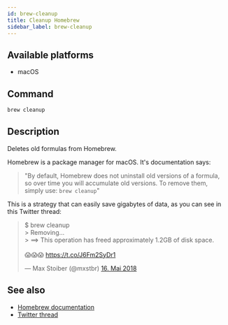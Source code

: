 ```yaml
---
id: brew-cleanup
title: Cleanup Homebrew
sidebar_label: brew-cleanup
---
```


## Available platforms

- macOS

## Command

```sh
brew cleanup
```

## Description

Deletes old formulas from Homebrew.

Homebrew is a package manager for macOS.
It's documentation says:

> "By default, Homebrew does not uninstall old versions of a formula, so over time you will accumulate old versions. To remove them, simply use:
> `brew cleanup`"

This is a strategy that can easily save gigabytes of data, as you can see in this Twitter thread:

<blockquote class="twitter-tweet" data-lang="de"><p lang="en" dir="ltr">$ brew cleanup<br>&gt; Removing...<br>&gt; ==&gt; This operation has freed approximately 1.2GB of disk space.<br><br>😱😱😱 <a href="https://t.co/J6Fm2SyDr1">https://t.co/J6Fm2SyDr1</a></p>&mdash; Max Stoiber (@mxstbr) <a href="https://twitter.com/mxstbr/status/996713721618628609?ref_src=twsrc%5Etfw">16. Mai 2018</a></blockquote>
<script async src="https://platform.twitter.com/widgets.js" charset="utf-8"></script>

## See also

- [Homebrew documentation](https://docs.brew.sh/FAQ)
- [Twitter thread](https://twitter.com/mxstbr/status/996713721618628609)
